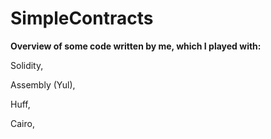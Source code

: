 # SimpleContracts

**Overview of some code written by me, which I played with:**

Solidity,

Assembly (Yul),

Huff,

Cairo,


